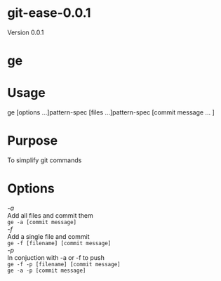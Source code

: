 git-ease-0.0.1
===============

Version 0.0.1 <br>

# ge

Usage
===========
ge [options ...]pattern-spec [files ...]pattern-spec [commit message ... ]

Purpose
===========
To simplify git commands

Options
===========
*-a*<br>
Add all files and commit them<br>
```ge -a [commit message]```
<br>*-f*<br>
Add a single file and commit<br>
```ge -f [filename] [commit message]```
<br>*-p*<br>
In conjuction with -a or -f to push<br>
```ge -f -p [filename] [commit message]```
<br> ```ge -a -p [commit message]```

